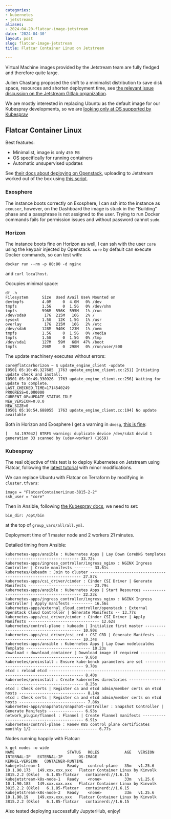 ```yaml
---
categories:
- kubernetes
- jetstream2
aliases:
- 2024-04-20-flatcar-image-jetstream
date: '2024-04-30'
layout: post
slug: flatcar-image-jetstream
title: Flatcar Container Linux on Jetstream

---
```


Virtual Machine images provided by the Jetstream team are fully fledged and therefore quite large.

Julien Chastang proposed the shift to a minimalist distribution to save disk space, resources and shorten deployment time, see [the relevant issue discussion on the Jetstream Gitlab organization](https://gitlab.com/jetstream-cloud/image-build-pipeline/-/issues/33).

We are mostly interested in replacing Ubuntu as the default image for our Kubespray developments, so we are [looking only at OS supported by Kubespray](https://github.com/kubernetes-sigs/kubespray?tab=readme-ov-file#supported-linux-distributions)

## Flatcar Container Linux

Best features:

* Minimalist, image is only `450 MB`
* OS specifically for running containers
* Automatic unsupervised updates

See [their docs about deploying on Openstack](https://www.flatcar.org/docs/latest/installing/cloud/openstack/), uploading to Jetstream worked out of the box using [this script](https://github.com/zonca/jupyterhub-deploy-kubernetes-jetstream/blob/master/vm_image/upload_image.sh).

### Exosphere

The instance boots correctly on Exosphere, I can ssh into the instance as `exouser`, however, on the Dashboard the image is stuck in the "Building" phase and a passphrase is not assigned to the user.
Trying to run Docker commands fails for permission issues and without password cannot `sudo`.

### Horizon

The instance boots fine on Horizon as well, I can ssh with the user `core` using the keypair injected by Openstack.
`core` by default can execute Docker commands, so can test with:

    docker run --rm -p 80:80 -d nginx

and `curl localhost`.

Occupies minimal space:

```
df -h
Filesystem      Size  Used Avail Use% Mounted on
devtmpfs        4.0M     0  4.0M   0% /dev
tmpfs           1.5G     0  1.5G   0% /dev/shm
tmpfs           596M  556K  595M   1% /run
/dev/sda9        17G  215M   16G   2% /
sysext          1.5G   12K  1.5G   1% /usr
overlay          17G  215M   16G   2% /etc
/dev/sda6       128M  940K  123M   1% /oem
tmpfs           1.5G     0  1.5G   0% /media
tmpfs           1.5G     0  1.5G   0% /tmp
/dev/sda1       127M   59M   68M  47% /boot
tmpfs           298M     0  298M   0% /run/user/500
```

The update machinery executes without errors:

```
core@flatcarhorizon ~ $ update_engine_client -update
I0501 05:10:49.327685  1763 update_engine_client.cc:251] Initiating update check and install.
I0501 05:10:49.330926  1763 update_engine_client.cc:256] Waiting for update to complete.
LAST_CHECKED_TIME=1714540249
PROGRESS=0.000000
CURRENT_OP=UPDATE_STATUS_IDLE
NEW_VERSION=0.0.0
NEW_SIZE=0
I0501 05:10:54.688055  1763 update_engine_client.cc:194] No update available
```

Both in Horizon and Exosphere I get a warning in `dmesg`, [this is fine](https://gunshowcomic.com/648):

    [   54.197042] BTRFS warning: duplicate device /dev/sda3 devid 1 generation 33 scanned by (udev-worker) (1659)

### Kubespray

The real objective of this test is to deploy Kubernetes on Jetstream using Flatcar, following the [latest tutorial](https://www.zonca.dev/posts/2023-07-19-jetstream2_kubernetes_kubespray) with minor modifications.

We can replace Ubuntu with Flatcar on Terraform by modifying in `cluster.tfvars`:

    image = "FlatcarContainerLinux-3815-2-2"
    ssh_user = "core"

Then in Ansible, following [the Kubespray docs](https://github.com/kubernetes-sigs/kubespray/blob/master/docs/flatcar.md), we need to set:

    bin_dir: /opt/bin

at the top of `group_vars/all/all.yml`.

Deployment time of 1 master node and 2 workers 21 minutes.

Detailed timing from Ansible:

```
kubernetes-apps/ansible : Kubernetes Apps | Lay Down CoreDNS templates -------------------------------- 33.72s
kubernetes-apps/ingress_controller/ingress_nginx : NGINX Ingress Controller | Create manifests -------- 33.61s
kubernetes/kubeadm : Join to cluster ------------------------------------------------------------------ 27.87s
kubernetes-apps/csi_driver/cinder : Cinder CSI Driver | Generate Manifests ---------------------------- 23.79s
kubernetes-apps/ansible : Kubernetes Apps | Start Resources ------------------------------------------- 22.23s
kubernetes-apps/ingress_controller/ingress_nginx : NGINX Ingress Controller | Apply manifests --------- 16.56s
kubernetes-apps/external_cloud_controller/openstack : External OpenStack Cloud Controller | Generate Manifests -- 13.77s
kubernetes-apps/csi_driver/cinder : Cinder CSI Driver | Apply Manifests ------------------------------- 12.62s
kubernetes/control-plane : kubeadm | Initialize first master ------------------------------------------ 10.90s
kubernetes-apps/csi_driver/csi_crd : CSI CRD | Generate Manifests ------------------------------------- 10.34s
kubernetes-apps/ansible : Kubernetes Apps | Lay Down nodelocaldns Template ---------------------------- 10.23s
download : download_container | Download image if required --------------------------------------------- 9.86s
kubernetes/preinstall : Ensure kube-bench parameters are set ------------------------------------------- 9.70s
etcd : reload etcd ------------------------------------------------------------------------------------- 8.40s
kubernetes/preinstall : Create kubernetes directories -------------------------------------------------- 8.25s
etcd : Check certs | Register ca and etcd admin/member certs on etcd hosts ----------------------------- 8.14s
etcd : Check certs | Register ca and etcd admin/member certs on etcd hosts ----------------------------- 7.86s
kubernetes-apps/snapshots/snapshot-controller : Snapshot Controller | Generate Manifests --------------- 6.93s
network_plugin/flannel : Flannel | Create Flannel manifests -------------------------------------------- 6.91s
kubernetes/control-plane : Renew K8S control plane certificates monthly 1/2 ---------------------------- 6.77s
```

Nodes running happily with Flatcar:

```
k get nodes -o wide
NAME                       STATUS   ROLES           AGE   VERSION   INTERNAL-IP   EXTERNAL-IP       OS-IMAGE                                             KERNEL-VERSION   CONTAINER-RUNTIME
kubejetstream-1            Ready    control-plane   35m   v1.25.6   10.1.90.173   149.xxx.xxx.xxx   Flatcar Container Linux by Kinvolk 3815.2.2 (Oklo)   6.1.85-flatcar   containerd://1.6.15
kubejetstream-k8s-node-1   Ready    <none>          33m   v1.25.6   10.1.90.183   149.xxx.xxx.xxx   Flatcar Container Linux by Kinvolk 3815.2.2 (Oklo)   6.1.85-flatcar   containerd://1.6.15
kubejetstream-k8s-node-2   Ready    <none>          33m   v1.25.6   10.1.90.19    149.xxx.xxx.xxx   Flatcar Container Linux by Kinvolk 3815.2.2 (Oklo)   6.1.85-flatcar   containerd://1.6.15
```

Also tested deploying successfully JupyterHub, enjoy!
